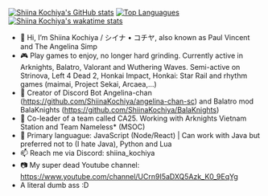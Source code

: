 [![Shiina Kochiya's GitHub stats](https://github-readme-stats.vercel.app/api?username=ShiinaKochiya&show_icons=true&theme=gotham&border_color=0fffbf)](https://github.com/anuraghazra/github-readme-stats)
[![Top Languagues](https://github-readme-stats.vercel.app/api/top-langs/?username=ShiinaKochiya&theme=gotham&border_color=0fffbf)](https://github.com/anuraghazra/github-readme-stats)
[![Shiina Kochiya's wakatime stats](https://github-readme-stats.vercel.app/api/wakatime?username=Shiina_Kochiya&theme=gotham&border_color=0fffbf)](https://github.com/anuraghazra/github-readme-stats)


- 👋 Hi, I’m Shiina Kochiya / シイナ • コチヤ, also known as Paul Vincent and The Angelina Simp
- 🎮 Play games to enjoy, no longer hard grinding. Currently active in Arknights, Balatro, Valorant and Wuthering Waves. Semi-active on Strinova, Left 4 Dead 2, Honkai Impact, Honkai: Star Rail and rhythm games (maimai, Project Sekai, Arcaea,...)
- 🤖️ Creator of Discord Bot Angelina-chan (https://github.com/ShiinaKochiya/angelina-chan-sc) and Balatro mod BalaKnights (https://github.com/ShiinaKochiya/BalaKnights)
- 🤝 Co-leader of a team called CA25. Working with Arknights Vietnam Station and Team Nameless* (MSOC)
- 🌱 Primary languague: JavaScript (Node/React) | Can work with Java but preferred not to (I hate Java), Python and Lua
- 📫 Reach me via Discord: shiina_kochiya
- 📷 My super dead Youtube channel: https://www.youtube.com/channel/UCrn9I5aDXQ5Azk_K0_9EqYg
- A literal dumb ass :D
